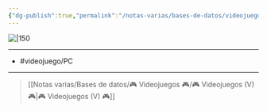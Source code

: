 ```yaml
---
{"dg-publish":true,"permalink":"/notas-varias/bases-de-datos/videojuegos/v-papers-please/"}
---
```



![|150](https://images.igdb.com/igdb/image/upload/t_cover_big/co1vep.jpg)

---

- #videojuego/PC

---

> [[Notas varias/Bases de datos/🎮 Videojuegos 🎮/🎮 Videojuegos (V) 🎮\|🎮 Videojuegos (V) 🎮]]
